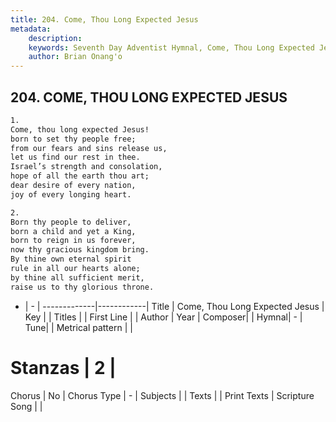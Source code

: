 ```yaml
---
title: 204. Come, Thou Long Expected Jesus
metadata:
    description: 
    keywords: Seventh Day Adventist Hymnal, Come, Thou Long Expected Jesus, , 
    author: Brian Onang'o
---
```



## 204. COME, THOU LONG EXPECTED JESUS

```txt
1.
Come, thou long expected Jesus!
born to set thy people free;
from our fears and sins release us,
let us find our rest in thee.
Israel’s strength and consolation,
hope of all the earth thou art;
dear desire of every nation,
joy of every longing heart.

2.
Born thy people to deliver,
born a child and yet a King,
born to reign in us forever,
now thy gracious kingdom bring.
By thine own eternal spirit
rule in all our hearts alone;
by thine all sufficient merit,
raise us to thy glorious throne.
```

- |   -  |
-------------|------------|
Title | Come, Thou Long Expected Jesus |
Key |  |
Titles |  |
First Line |  |
Author | 
Year | 
Composer|  |
Hymnal|  - |
Tune|  |
Metrical pattern | |
# Stanzas | 2 |
Chorus | No |
Chorus Type | - |
Subjects |  |
Texts |  |
Print Texts | 
Scripture Song |  |
  
